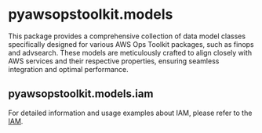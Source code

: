 # pyawsopstoolkit.models

This package provides a comprehensive collection of data model classes specifically designed for various AWS Ops Toolkit
packages, such as finops and advsearch. These models are meticulously crafted to align closely with AWS services and
their respective properties, ensuring seamless integration and optimal performance.

## pyawsopstoolkit.models.iam

For detailed information and usage examples about IAM, please refer to the [IAM](IAM.md).